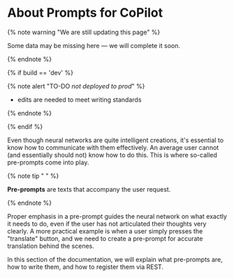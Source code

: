 # About Prompts for CoPilot

{% note warning "We are still updating this page" %}

Some data may be missing here — we will complete it soon.

{% endnote %}

{% if build == 'dev' %}

{% note alert "TO-DO _not deployed to prod_" %}

- edits are needed to meet writing standards

{% endnote %}

{% endif %}

Even though neural networks are quite intelligent creations, it's essential to know how to communicate with them effectively. An average user cannot (and essentially should not) know how to do this. This is where so-called pre-prompts come into play.

{% note tip " " %}

**Pre-prompts** are texts that accompany the user request.

{% endnote %}

Proper emphasis in a pre-prompt guides the neural network on what exactly it needs to do, even if the user has not articulated their thoughts very clearly. A more practical example is when a user simply presses the "translate" button, and we need to create a pre-prompt for accurate translation behind the scenes.

In this section of the documentation, we will explain what pre-prompts are, how to write them, and how to register them via REST.